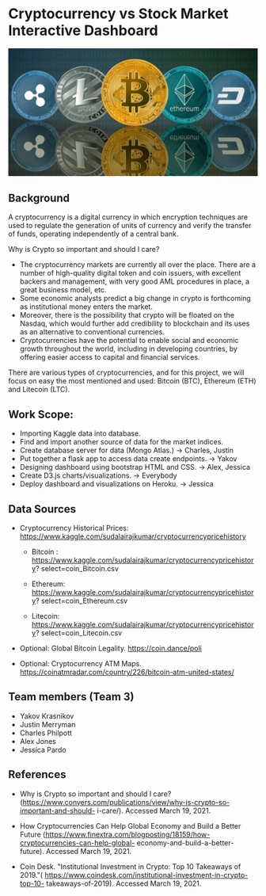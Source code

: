 # Cryptocurrency vs Stock Market Interactive Dashboard

![Cryptocurrency](Images/crypto.png)


## Background 

A cryptocurrency is a digital currency in which encryption techniques are used to regulate the generation of units of currency and verify the transfer of funds, operating independently of a central bank.

Why is Crypto so important and should I care?
* The cryptocurrency markets are currently all over the place. There are a number of high-quality digital token and coin issuers, with excellent backers and management, with very good AML procedures in place, a great business model, etc. 
* Some economic analysts predict a big change in crypto is forthcoming as institutional money enters the market.
* Moreover, there is the possibility that crypto will be floated on the Nasdaq, which would further add credibility to blockchain and its uses as an alternative to conventional currencies.
* Cryptocurrencies have the potential to enable social and economic growth throughout the world, including in developing countries, by offering easier access to capital and financial services.

There are various types of cryptocurrencies, and for this project, we will focus on easy the most mentioned and used: Bitcoin (BTC), Ethereum (ETH) and Litecoin (LTC).

## Work Scope:

* Importing Kaggle data into database. 
* Find and import another source of data for the market indices.
* Create database server for data (Mongo Atlas.) -> Charles, Justin
* Put together a flask app to access data create endpoints. -> Yakov
* Designing dashboard using bootstrap HTML and CSS. -> Alex, Jessica
* Create D3.js charts/visualizations. -> Everybody
* Deploy dashboard and visualizations on Heroku. -> Jessica

## Data Sources

- Cryptocurrency Historical Prices: 
https://www.kaggle.com/sudalairajkumar/cryptocurrencypricehistory

    * Bitcoin : https://www.kaggle.com/sudalairajkumar/cryptocurrencypricehistory?
    select=coin_Bitcoin.csv

    * Ethereum: https://www.kaggle.com/sudalairajkumar/cryptocurrencypricehistory?
    select=coin_Ethereum.csv

    * Litecoin: https://www.kaggle.com/sudalairajkumar/cryptocurrencypricehistory?
    select=coin_Litecoin.csv

- Optional: Global Bitcoin Legality. https://coin.dance/poli

- Optional: Cryptocurrency ATM Maps. https://coinatmradar.com/country/226/bitcoin-atm-united-states/

## Team members (Team 3)

* Yakov Krasnikov
* Justin Merryman
* Charles Philpott
* Alex Jones
* Jessica Pardo



## References
* Why is Crypto so important and should I care? 
(https://www.conyers.com/publications/view/why-is-crypto-so-important-and-should-
i-care/). Accessed March 19, 2021.

* How Cryptocurrencies Can Help Global Economy and Build a Better Future 
(https://www.finextra.com/blogposting/18159/how-cryptocurrencies-can-help-global-
economy-and-build-a-better-future). Accessed March 19, 2021.

* Coin Desk. "Institutional Investment in Crypto: Top 10 Takeaways of 
2019."( https://www.coindesk.com/institutional-investment-in-crypto-top-10-
takeaways-of-2019). Accessed March 19, 2021.



